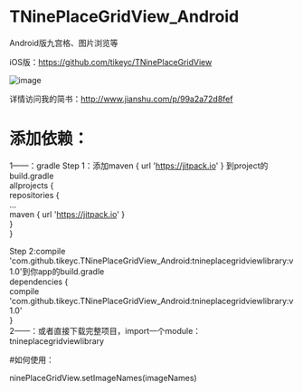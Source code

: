 # TNinePlaceGridView_Android
Android版九宫格、图片浏览等    

iOS版：https://github.com/tikeyc/TNinePlaceGridView  

![image](https://github.com/tikeyc/TikeycAndroid/blob/master/Readme/screen2.gif)      

详情访问我的简书：http://www.jianshu.com/p/99a2a72d8fef   


# 添加依赖：

1——：gradle
Step 1：添加maven { url 'https://jitpack.io' } 到project的build.gradle         
allprojects {    
   repositories {    
      ...    
      maven { url 'https://jitpack.io' }    
   }    
}    

Step 2:compile 'com.github.tikeyc.TNinePlaceGridView_Android:tnineplacegridviewlibrary:v1.0'到你app的build.gradle    
dependencies {     
    compile 'com.github.tikeyc.TNinePlaceGridView_Android:tnineplacegridviewlibrary:v1.0'    
}    
2——：或者直接下载完整项目，import一个module：tnineplacegridviewlibrary    

#如何使用：    

ninePlaceGridView.setImageNames(imageNames)
